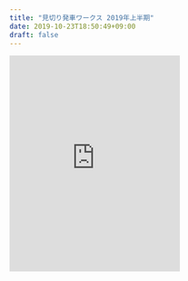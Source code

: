 ```yaml
---
title: "見切り発車ワークス 2019年上半期"
date: 2019-10-23T18:50:49+09:00
draft: false
---
```


<iframe src="https://open.spotify.com/embed/album/5M6ULq8kN9qrCOEglCKOVv" width="300" height="380" frameborder="0" allowtransparency="true" allow="encrypted-media"></iframe>